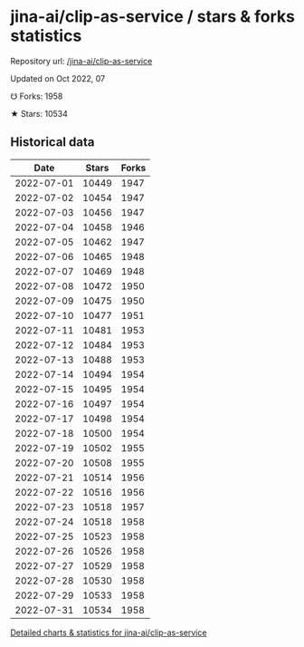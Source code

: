 # jina-ai/clip-as-service / stars & forks statistics

Repository url: [/jina-ai/clip-as-service](https://github.com/jina-ai/clip-as-service)

Updated on Oct 2022, 07

☋ Forks: 1958

★ Stars: 10534

## Historical data
| Date | Stars | Forks |
|------|-------|-------|
| 2022-07-01 | 10449 | 1947 | 
| 2022-07-02 | 10454 | 1947 | 
| 2022-07-03 | 10456 | 1947 | 
| 2022-07-04 | 10458 | 1946 | 
| 2022-07-05 | 10462 | 1947 | 
| 2022-07-06 | 10465 | 1948 | 
| 2022-07-07 | 10469 | 1948 | 
| 2022-07-08 | 10472 | 1950 | 
| 2022-07-09 | 10475 | 1950 | 
| 2022-07-10 | 10477 | 1951 | 
| 2022-07-11 | 10481 | 1953 | 
| 2022-07-12 | 10484 | 1953 | 
| 2022-07-13 | 10488 | 1953 | 
| 2022-07-14 | 10494 | 1954 | 
| 2022-07-15 | 10495 | 1954 | 
| 2022-07-16 | 10497 | 1954 | 
| 2022-07-17 | 10498 | 1954 | 
| 2022-07-18 | 10500 | 1954 | 
| 2022-07-19 | 10502 | 1955 | 
| 2022-07-20 | 10508 | 1955 | 
| 2022-07-21 | 10514 | 1956 | 
| 2022-07-22 | 10516 | 1956 | 
| 2022-07-23 | 10518 | 1957 | 
| 2022-07-24 | 10518 | 1958 | 
| 2022-07-25 | 10523 | 1958 | 
| 2022-07-26 | 10526 | 1958 | 
| 2022-07-27 | 10529 | 1958 | 
| 2022-07-28 | 10530 | 1958 | 
| 2022-07-29 | 10533 | 1958 | 
| 2022-07-31 | 10534 | 1958 | 


[Detailed charts & statistics for jina-ai/clip-as-service](https://reviewgithub.com/rep/jina-ai/clip-as-service)

